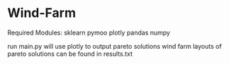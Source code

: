 # Wind-Farm

Required Modules:
sklearn
pymoo
plotly
pandas
numpy

run main.py
will use plotly to output pareto solutions
wind farm layouts of pareto solutions can be found in results.txt
